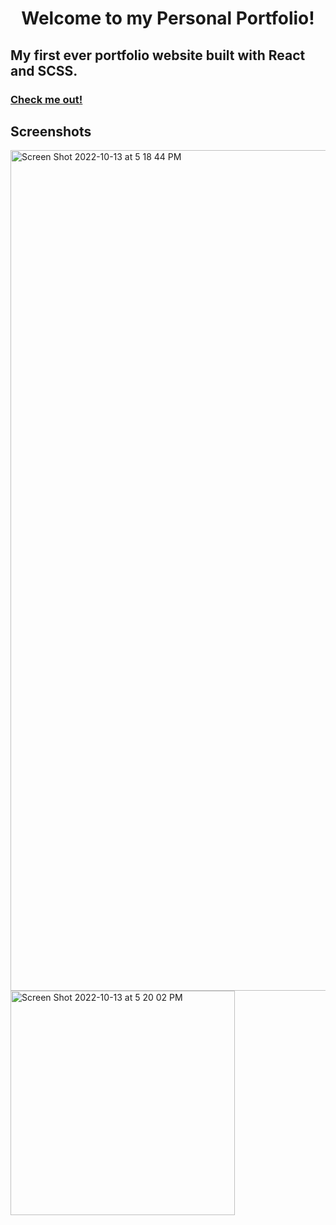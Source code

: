 #

<h1 align="center">
  Welcome to my Personal Portfolio!
</h1>

## My first ever portfolio website built with React and SCSS.

### [Check me out!](https://denzelgranadoz.com/)

## Screenshots

<img width="1345" alt="Screen Shot 2022-10-13 at 5 18 44 PM" src="https://user-images.githubusercontent.com/84443588/195557394-5f748ce8-f200-40a6-ab99-80ed081473d6.png">
<img width="359" alt="Screen Shot 2022-10-13 at 5 20 02 PM" src="https://user-images.githubusercontent.com/84443588/195557457-f66bdcab-b871-4bd1-9a67-18a4f25f5c6e.png">

